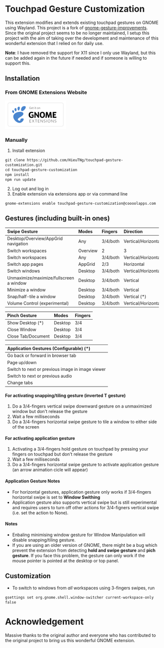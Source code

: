 # Touchpad Gesture Customization
This extension modifies and extends existing touchpad gestures on GNOME using Wayland. This project is a fork of [gnome-gesture-improvements](https://github.com/harshadgavali/gnome-gesture-improvements). Since the original project seems to be no longer maintained, I setup this project with the aim of taking over the development and maintenance of this wonderful extension that I relied on for daily use.

**Note**: I have removed the support for X11 since I only use Wayland, but this can be added again in the future if needed and if someone is willing to support this.

## Installation
### From GNOME Extensions Website
<a href="https://extensions.gnome.org/extension/7850/touchpad-gesture-customization/">
<img src="https://github.com/andyholmes/gnome-shell-extensions-badge/raw/master/get-it-on-ego.svg" alt="Get it on EGO" width="200" />
</a>

### Manually
1. Install extension
```
git clone https://github.com/HieuTNg/touchpad-gesture-customization.git
cd touchpad-gesture-customization
npm install
npm run update
```
2. Log out and log in
3. Enable extension via extensions app or via command line
```
gnome-extensions enable touchpad-gesture-customization@coooolapps.com
```

## Gestures (including built-in ones)
| Swipe Gesture                           | Modes    | Fingers  | Direction           |
| :-------------------------------------- | :------- | :------- | :------------------ |
| Desktop/Overview/AppGrid navigation     | Any      | 3/4/both | Vertical/Horizontal |
| Switch workspaces                       | Overview | 2|3|4    | Horizontal          |
| Switch workspaces                       | Any      | 3/4/both | Vertical/Horizontal |
| Switch app pages                        | AppGrid  | 2/3      | Horizontal          |
| Switch windows                          | Desktop  | 3/4/both | Vertical/Horizontal |
| Unmaximize/maximize/fullscreen a window | Desktop  | 3/4/both | Vertical            |
| Minimize a window                       | Desktop  | 3/4/both | Vertical            |
| Snap/half-tile a window                 | Desktop  | 3/4/both | Vertical (*)        |
| Volume Control (experimental)           | Desktop  | 3/4/both | Vertical/Horizontal |

| Pinch Gesture      | Modes   | Fingers |
| :----------------- | :------ | :------ |
| Show Desktop (*)   | Desktop | 3/4     |
| Close Window       | Desktop | 3/4     |
| Close Tab/Document | Desktop | 3/4     |

| Application Gestures (Configurable) (*)          |
| :----------------------------------------------- |
| Go back or forward in browser tab                |
| Page up/down                                     |
| Switch to next or previous image in image viewer |
| Switch to next or previous audio                 |
| Change tabs                                      |

#### For activating snapping/tiling gesture (inverted T gesture)
1. Do a 3/4-fingers vertical swipe downward gesture on a unmaximized window but don't release the gesture
2. Wait a few milliseconds
3. Do a 3/4-fingers horizontal swipe gesture to tile a window to either side of the screen

#### For activating application gesture
1. Activating a 3/4-fingers hold gesture on touchpad by pressing your fingers on touchpad but don't release the gesture
2. Wait a few milliseconds
3. Do a 3/4-fingers horizontal swipe gesture to activate application gesture (an arrow animation cicle will appear)

#### Application Gesture Notes
* For horizontal gestures, application gesture only works if 3/4-fingers horizontal swipe is set to **Window Swithing**
* Application gesture also supports vertical swipe but is still experimental and requires users to turn off other actions for 3/4-figners vertical swipe (i.e. set the action to None).

#### Notes
* Enbaling minimising window gesture for Window Manipulation will disable snapping/tiling gesture.
* If you are using an older version of GNOME, there might be a bug which prevent the extension from detecting **hold and swipe gesture** and **pich gesture**. If you face this problem, the gesture can only work if the mouse pointer is pointed at the desktop or top panel.

## Customization
* To switch to windows from *all* workspaces using 3-fingers swipes, run 
```
gsettings set org.gnome.shell.window-switcher current-workspace-only false
```

# Acknowledgement
Massive thanks to the original author and everyone who has contributed to the original project to bring us this wonderful GNOME extension.
